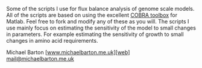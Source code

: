 Some of the scripts I use for flux balance analysis of genome scale models. All of the scripts are based on using the excellent [COBRA toolbox][cobra] for Matlab. Feel free to fork and modify any of these as you will. The scripts I use mainly focus on estimating the sensitivity of the model to small changes in parameters. For example estimating the sensitivity of growth to small changes in amino acid requirements.

Michael Barton
[www.michaelbarton.me.uk][web]
[mail@michaelbarton.me.uk][mail]

[cobra]: http://www.nature.com/nprot/journal/v2/n3/full/nprot.2007.99.html
[web]: www.michaelbarton.me.uk
[mail]: mail@michaelbarton.me.uk
